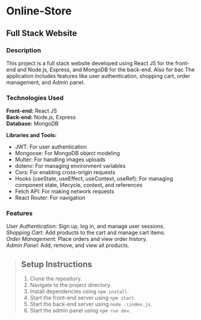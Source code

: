 # Online-Store
## Full Stack Website

### Description
This project is a full stack website developed using React JS for the front-end and Node.js, Express, and MongoDB for the back-end. Also for bac The application includes features like user authentication, shopping cart, order management, and Admin panel.

### Technologies Used
**Front-end:** React JS  
**Back-end:** Node.js, Express  
**Database:** MongoDB  


**Libraries and Tools:**
- JWT: For user authentication
- Mongoose: For MongoDB object modeling
- Multer: For handling images uploads
- dotenv: For managing environment variables
- Cors: For enabling cross-origin requests
- Hooks (useState, useEffect, useContext, useRef): For managing component state, lifecycle, context, and references
- Fetch API: For making network requests
- React Router: For navigation


### Features
*User Authentication:* Sign up, log in, and manage user sessions.  
*Shopping Cart:* Add products to the cart and manage cart items.  
*Order Management:* Place orders and view order history.  
*Admin Panel:* Add, remove, and view all products. 


> ## Setup Instructions
> 1. Clone the repository.
> 2. Navigate to the project directory.
> 3. Install dependencies using `npm install`.
> 4. Start the front-end server using `npm start`.
> 5. Start the back-end server using `node .\index.js`.
> 6. Start the admin panel using `npm run dev`.